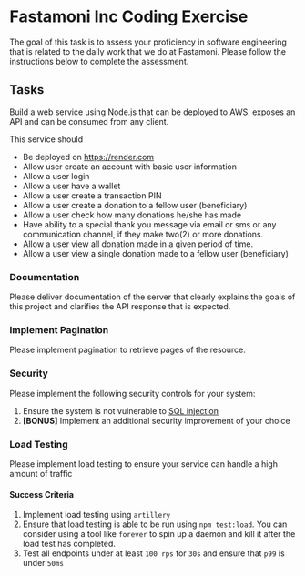 # Fastamoni Inc Coding Exercise

The goal of this task is to assess your proficiency in software engineering that is related to the daily work that we do at Fastamoni. Please follow the instructions below to complete the assessment.

## Tasks

Build a web service using Node.js that can be deployed to AWS, exposes an API and can be consumed from any client.

This service should

- Be deployed on https://render.com
- Allow user create an account with basic user information
- Allow a user login
- Allow a user have a wallet
- Allow a user create a transaction PIN
- Allow a user create a donation to a fellow user (beneficiary)
- Allow a user check how many donations he/she has made
- Have ability to a special thank you message via email or sms or any communication channel, if they make two(2) or more donations.
- Allow a user view all donation made in a given period of time.
- Allow a user view a single donation made to a fellow user (beneficiary)

### Documentation

Please deliver documentation of the server that clearly explains the goals of this project and clarifies the API response that is expected.

### Implement Pagination

Please implement pagination to retrieve pages of the resource.

### Security

Please implement the following security controls for your system:

1. Ensure the system is not vulnerable to [SQL injection](https://www.owasp.org/index.php/SQL_Injection)
2. **[BONUS]** Implement an additional security improvement of your choice

### Load Testing

Please implement load testing to ensure your service can handle a high amount of traffic

#### Success Criteria

1. Implement load testing using `artillery`
2. Ensure that load testing is able to be run using `npm test:load`. You can consider using a tool like `forever` to spin up a daemon and kill it after the load test has completed.
3. Test all endpoints under at least `100 rps` for `30s` and ensure that `p99` is under `50ms`
